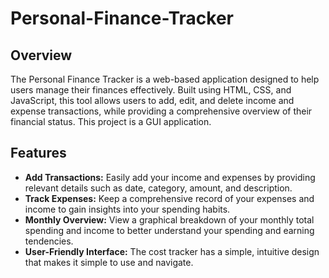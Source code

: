 # Personal-Finance-Tracker

## Overview
The Personal Finance Tracker is a web-based application designed to help users manage their finances effectively. Built using HTML, CSS, and JavaScript, this tool allows users to add, edit, and delete income and expense transactions, while providing a comprehensive overview of their financial status. This project is a GUI application.

## Features
- **Add Transactions:** Easily add your income and expenses by providing relevant details such as date, category, amount, and description.
- **Track Expenses:** Keep a comprehensive record of your expenses and income to gain insights into your spending habits.
- **Monthly Overview:** View a graphical breakdown of your monthly total spending and income to better understand your spending and earning tendencies.
- **User-Friendly Interface:** The cost tracker has a simple, intuitive design that makes it simple to use and navigate.
